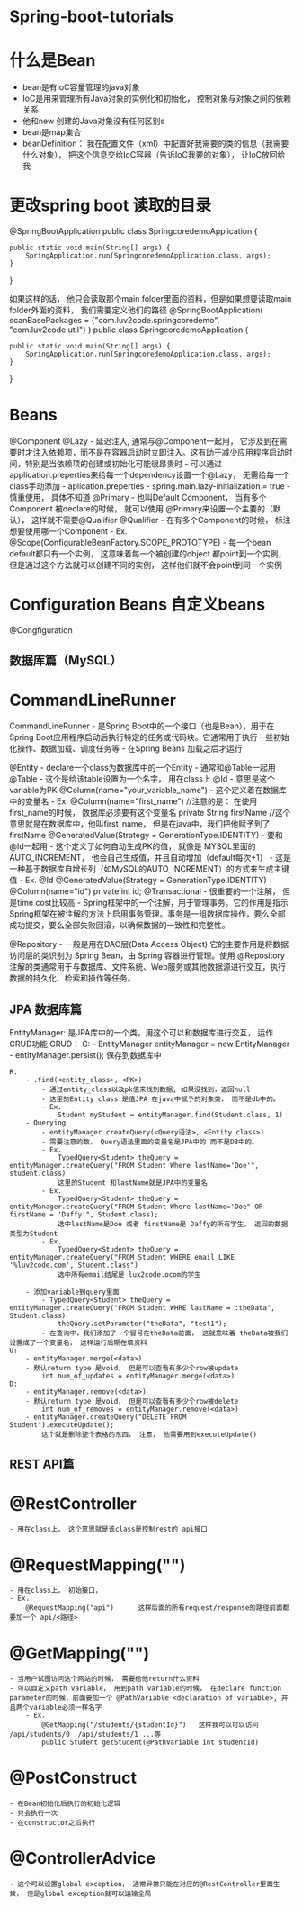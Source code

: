 # Spring-boot-tutorials

# 什么是Bean
- bean是有IoC容量管理的java对象
- IoC是用来管理所有Java对象的实例化和初始化， 控制对象与对象之间的依赖关系
- 他和new 创建的Java对象没有任何区别s
- bean是map集合
- beanDefinition： 我在配置文件（xml）中配置好我需要的类的信息（我需要什么对象）， 把这个信息交给IoC容器（告诉IoC我要的对象）， 让IoC放回给我

# 更改spring boot 读取的目录
@SpringBootApplication
public class SpringcoredemoApplication {

	public static void main(String[] args) {
		SpringApplication.run(SpringcoredemoApplication.class, args);
	}

}

如果这样的话， 他只会读取那个main folder里面的资料，但是如果想要读取main folder外面的资料， 我们需要定义他们的路径
@SpringBootApplication(
		scanBasePackages = {"com.luv2code.springcoredemo",
							"com.luv2code.util"}
)
public class SpringcoredemoApplication {

	public static void main(String[] args) {
		SpringApplication.run(SpringcoredemoApplication.class, args);
	}

}


# Beans
@Component
	@Lazy
		- 延迟注入, 通常与@Component一起用， 它涉及到在需要时才注入依赖项，而不是在容器启动时立即注入。这有助于减少应用程序启动时间，特别是当依赖项的创建或初始化可能很昂贵时
		- 可以通过application.preperties来给每一个dependency设置一个@Lazy， 无需给每一个class手动添加
			- aplication.preperties
				- spring.main.lazy-initialization = true
		-慎重使用， 具体不知道
	@Primary
		- 也叫Default Component， 当有多个Component 被declare的时候， 就可以使用 @Primary来设置一个主要的（默认）， 这样就不需要@Qualifier
	@Qualifier
		- 在有多个Component的时候， 标注想要使用哪一个Component
		- Ex.
	@Scope(ConfigurableBeanFactory.SCOPE_PROTOTYPE)
		- 每一个bean default都只有一个实例， 这意味着每一个被创建的object 都point到一个实例， 但是通过这个方法就可以创建不同的实例， 这样他们就不会point到同一个实例

# Configuration Beans	自定义beans
@Congfiguration



## 数据库篇（MySQL） 
# CommandLineRunner
CommandLineRunner
	- 是Spring Boot中的一个接口（也是Bean），用于在Spring Boot应用程序启动后执行特定的任务或代码块。它通常用于执行一些初始化操作、数据加载、调度任务等
	- 在Spring Beans 加载之后才运行

@Entity
	- declare一个class为数据库中的一个Entity
	- 通常和@Table一起用
@Table
	- 这个是给该table设置为一个名字， 用在class上
@Id
	- 意思是这个variable为PK
@Column(name="your_variable_name")
	- 这个定义着在数据库中的变量名
	- Ex.
		@Column(name="first_name")			//注意的是： 在使用first_name的时候， 数据库必须要有这个变量名
		private String firstName			//这个意思就是在数据库中，他叫first_name， 但是在java中，我们把他赋予到了firstName
@GeneratedValue(Strategy = GenerationType.IDENTITY)
	- 要和@Id一起用
	- 这个定义了如何自动生成PK的值， 就像是 MYSQL里面的 AUTO_INCREMENT， 他会自己生成值，并且自动增加（default每次+1）
	- 这是一种基于数据库自增长列（如MySQL的AUTO_INCREMENT）的方式来生成主键值
	- Ex.
		@Id
		@GeneratedValue(Strategy = GenerationType.IDENTITY)
		@Column(name="id")
		private int id;
@Transactional
	- 很重要的一个注解， 但是time cost比较高
	- Spring框架中的一个注解，用于管理事务。它的作用是指示Spring框架在被注解的方法上启用事务管理。事务是一组数据库操作，要么全部成功提交，要么全部失败回滚，以确保数据的一致性和完整性。

@Repository
	- 一般是用在DAO层(Data Access Object) 它的主要作用是将数据访问层的类识别为 Spring Bean，由 Spring 容器进行管理。使用 @Repository 注解的类通常用于与数据库、文件系统、Web服务或其他数据源进行交互，执行数据的持久化、检索和操作等任务。

## JPA 数据库篇
EntityManager: 是JPA库中的一个类，用这个可以和数据库进行交互， 运作CRUD功能
	CRUD：
	C:
		- EntityManager entityManager = new EntityManager
		- entityManager.persist(<data>); 		保存到数据库中

	R:
		- .find(<entity_class>, <PK>)
			- 通过entity_class以及pk值来找到数据, 如果没找到，返回null
			- 这里的Entity class 是值JPA 在java中赋予的对象类， 而不是db中的。
			- Ex.
				Student myStudent = entityManager.find(Student.class, 1)
		- Querying
			- entityManager.createQuery(<Query语法>, <Entity class>)
			- 需要注意的数， Query语法里面的变量名是JPA中的 而不是DB中的。
			- Ex.			
				TypedQuery<Student> theQuery =  entityManager.createQuery("FROM Student Where lastName='Doe'", student.class)
				这里的Student 和lastName就是JPA中的变量名
			- Ex.
				TypedQuery<Student> theQuery =  entityManager.createQuery("FROM Student Where lastName='Doe" OR firstName = 'Daffy'", Student.class);
				选中lastName是Doe 或者 firstName是 Daffy的所有学生。 返回的数据类型为Student
			- Ex.
				TypedQuery<Student> theQuery = entityManager.createQuery("FROM Student WHERE email LIKE '%luv2code.com', Student.class")
				选中所有email结尾是 lux2code.ocom的学生

		- 添加variable到query里面
			- TypedQuery<Student> theQuery = entityManager.createQuery("FROM Student WHRE lastName = :theData", Student.class)
				theQuery.setParameter("theData", "test1");
			- 在查询中，我们添加了一个冒号在theData前面， 这就意味着 theData被我们设置成了一个变量名， 这样运行后期在填资料
	U:
		- entityManager.merge(<data>)	
		- 默认return type 是void， 但是可以查看有多少个row被update
			int num_of_updates = entityManager.merge(<data>)	
	D:
		- entityManager.remove(<data>)
		- 默认return type 是void， 但是可以查看有多少个row被delete
			int num_of_removes = entityManager.remove(<data>)	
		- entityManager.createQuery("DELETE FROM Student").executeUpdate();
			这个就是删除整个表格的东西， 注意， 他需要用到executeUpdate()

 
## REST API篇
 
# @RestController  
    - 用在class上， 这个意思就是该class是控制rest的 api接口
# @RequestMapping("<path>")   
    - 用在class上， 初始接口， 
    - Ex.
        @RequestMapping("api")      这样后面的所有request/response的路径前面都要加一个 api/<路径>
# @GetMapping("<path>")
    - 当用户试图访问这个网站的时候， 需要给他return什么资料
    - 可以自定义path variable， 用到path variable的时候， 在declare function parameter的时候，前面要加一个 @PathVariable <declaration of variable>, 并且两个variable必须一样名字
        - Ex.
            @GetMapping("/students/{studentId}")   这样我可以可以访问 /api/students/0  /api/students/1 ...等
            public Student getStudent(@PathVariable int studentId)
# @PostConstruct
	- 在Bean初始化后执行的初始化逻辑
	- 只会执行一次
	- 在constructor之后执行
# @ControllerAdvice
	- 这个可以设置global exception， 通常异常只能在对应的@RestController里面生效， 但是global exception就可以运输全局